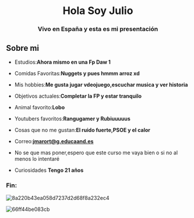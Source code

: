 <h1 align="center">Hola Soy Julio</h1>
<h3 align="center">Vivo en España y esta es mi presentación</h3>


## Sobre mi
- Estudios:**Ahora mismo en una Fp Daw 1**

- Comidas Favoritas:**Nuggets y pues hmmm arroz xd**

- Mis hobbies:**Me gusta jugar vdeojuego,escuchar musica y ver historia**

- Objetivos actuales:**Completar la FP y estar tranquilo**

- Animal favorito:**Lobo**

- Youtubers favoritos:**Rangugamer y Rubiuuuuus**

- Cosas que no me gustan:**El ruido fuerte,PSOE y el calor**

- Correo:**jmarort@g.educaand.es**

- No se que mas poner,espero que este curso me vaya bien o si no al menos lo intentaré


- Curiosidades **Tengo 21 años**

<h3 align="left">Fin:</h3>
<p align="left">
</p>


![8a220b43ea058d7237d2d68f8a232ec4](https://github.com/user-attachments/assets/f6675cf7-5df1-493d-85fd-9e7142c3cab3)


![66ff44be083cb](https://github.com/user-attachments/assets/7ace3e80-3b0f-4cdb-a56c-b439498c4407)

